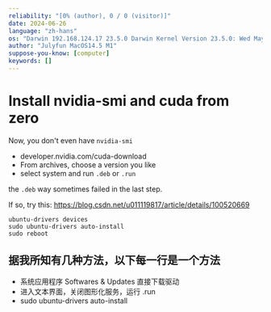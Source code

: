 ```yaml
---
reliability: "[0% (author), 0 / 0 (visitor)]"
date: 2024-06-26
language: "zh-hans"
os: "Darwin 192.168.124.17 23.5.0 Darwin Kernel Version 23.5.0: Wed May  1 20:16:51 PDT 2024; root:xnu-10063.121.3~5/RELEASE_ARM64_T8103 arm64"
author: "Julyfun MacOS14.5 M1"
suppose-you-know: [computer]
keywords: []
---
```


# Install nvidia-smi and cuda from zero

Now, you don't even have `nvidia-smi`

- developer.nvidia.com/cuda-download
- From archives, choose a version you like
- select system and run `.deb` or `.run`

the `.deb` way sometimes failed in the last step.

If so, try this: https://blog.csdn.net/u011119817/article/details/100520669

```
ubuntu-drivers devices
sudo ubuntu-drivers auto-install
sudo reboot
```

## 据我所知有几种方法，以下每一行是一个方法

- 系统应用程序 Softwares & Updates 直接下载驱动
- 进入文本界面，关闭图形化服务，运行 .run
- sudo ubuntu-drivers auto-install

